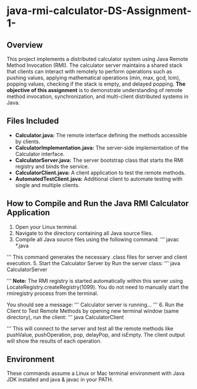 # java-rmi-calculator-DS-Assignment-1-
## Overview
This project implements a distributed calculator system using Java Remote Method Invocation (RMI).
The calculator server maintains a shared stack that clients can interact with remotely to perform operations such as pushing values, applying mathematical operations (min, max, gcd, lcm), popping values, checking if the stack is empty, and delayed popping.
**The objective of this assignment**  is to demonstrate understanding of remote method invocation, synchronization, and multi-client distributed systems in Java.

## Files Included
+ **Calculator.java:** The remote interface defining the methods accessible by clients.
+ **CalculatorImplementation.java:** The server-side implementation of the Calculator interface.
+ **CalculatorServer.java:** The server bootstrap class that starts the RMI registry and binds the service.
+ **CalculatorClient.java:** A client application to test the remote methods.
+ **AutomatedTestClient.java:** Additional client to automate testing with single and multiple clients.

## How to Compile and Run the Java RMI Calculator Application
1. Open your Linux terminal.
2. Navigate to the directory containing all Java source files.
3. Compile all Java source files using the following command:
'''
javac *.java

'''
This command generates the necessary .class files for server and client execution.
5. Start the Calculator Server by Run the server class:
'''
java CalculatorServer

'''
**Note:** The RMI registry is started automatically within this server using LocateRegistry.createRegistry(1099).
You do not need to manually start the rmiregistry process from the terminal.

You should see a message:
'''
Calculator server is running...
'''
6. Run the Client to Test Remote Methods by opening new terminal window (same directory), run the client:
'''
java CalculatorClient

'''
This will connect to the server and test all the remote methods like pushValue, pushOperation, pop, delayPop, and isEmpty.
The client output will show the results of each operation.

## Environment
These commands assume a Linux or Mac terminal environment with Java JDK installed and java & javac in your PATH.





